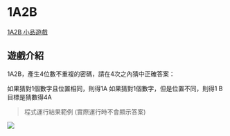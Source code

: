 # 1A2B

[1A2B 小品遊戲](https://hackmd.io/@zz8yeJXcQYOjqL6CsPNdlg/S1JPv7Bsi)


## 遊戲介紹

1A2B，產生4位數不重複的密碼，請在4次之內猜中正確答案：

如果猜對1個數字且位置相同，則得1A
如果猜對1個數字，但是位置不同，則得1
B
目標是猜數得4A

> 程式運行結果範例
(實際運行時不會顯示答案)

![](https://i.imgur.com/PZCaTOe.png)
